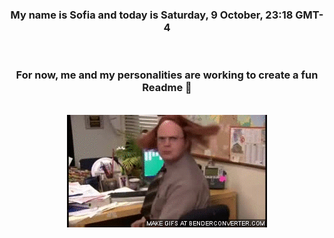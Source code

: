


<div align="center">
<h3 >My name is Sofia and today is Saturday, 9 October, 23:18 GMT-4</h3><br>
<h3 >For now, me and my personalities are working to create a fun Readme 👋
</h3><br>
<img src='img/dwight.gif' alt='working...'/>
</div>
